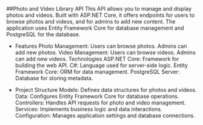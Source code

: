 
##Photo and Video Library API
This API allows you to manage and display photos and videos. Built with ASP.NET Core, it offers endpoints for users to browse photos and videos, and for admins to add new content. The application uses Entity Framework Core for database management and 
PostgreSQL for the database.
- Features
Photo Management: Users can browse photos. Admins can add new photos.
Video Management: Users can browse videos. Admins can add new videos.
Technologies
ASP.NET Core: Framework for building the web API.
C#: Language used for server-side logic.
Entity Framework Core: ORM for data management.
PostgreSQL Server: Database for storing metadata.

- Project Structure
Models: Defines data structures for photos and videos.
Data: Configures Entity Framework Core for database operations.
Controllers: Handles API requests for photo and video management.
Services: Implements business logic and data interactions.
Configuration: Manages application settings and database connections.
